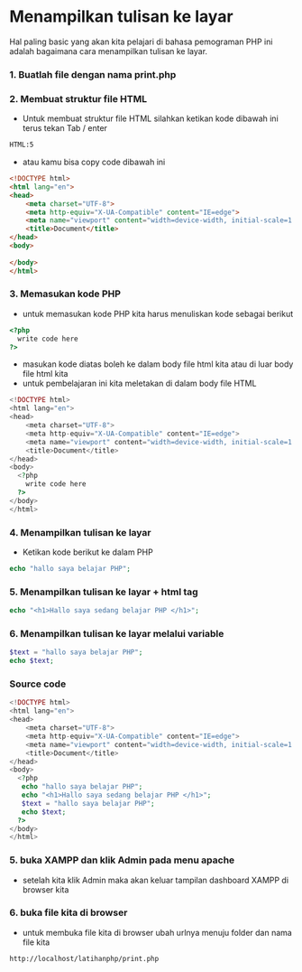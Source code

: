 # Menampilkan tulisan ke layar
Hal paling basic yang akan kita pelajari di bahasa pemograman PHP ini adalah bagaimana cara menampilkan tulisan ke layar.

### 1. Buatlah file dengan nama print.php
### 2. Membuat struktur file HTML
- Untuk membuat struktur file HTML silahkan ketikan kode dibawah ini terus tekan Tab / enter
```HTML
HTML:5
```
- atau kamu bisa copy code dibawah ini
```HTML
<!DOCTYPE html>
<html lang="en">
<head>
    <meta charset="UTF-8">
    <meta http-equiv="X-UA-Compatible" content="IE=edge">
    <meta name="viewport" content="width=device-width, initial-scale=1.0">
    <title>Document</title>
</head>
<body>
    
</body>
</html>
```
### 3. Memasukan kode PHP
- untuk memasukan kode PHP kita harus menuliskan kode sebagai berikut
```php
<?php
  write code here
?>
```
-  masukan kode diatas boleh ke dalam body file html kita atau di luar body file html kita
-  untuk pembelajaran ini kita meletakan di dalam body file HTML
```PHP
<!DOCTYPE html>
<html lang="en">
<head>
    <meta charset="UTF-8">
    <meta http-equiv="X-UA-Compatible" content="IE=edge">
    <meta name="viewport" content="width=device-width, initial-scale=1.0">
    <title>Document</title>
</head>
<body>
  <?php
    write code here
  ?>
</body>
</html>
```
### 4. Menampilkan tulisan ke layar
- Ketikan kode berikut ke dalam PHP
```php
echo "hallo saya belajar PHP";
```
### 5. Menampilkan tulisan ke layar + html tag
```php
echo "<h1>Hallo saya sedang belajar PHP </h1>";
```
### 6. Menampilkan tulisan ke layar melalui variable
```php
$text = "hallo saya belajar PHP";
echo $text;
```

### Source code

```PHP
<!DOCTYPE html>
<html lang="en">
<head>
    <meta charset="UTF-8">
    <meta http-equiv="X-UA-Compatible" content="IE=edge">
    <meta name="viewport" content="width=device-width, initial-scale=1.0">
    <title>Document</title>
</head>
<body>
  <?php
   echo "hallo saya belajar PHP";
   echo "<h1>Hallo saya sedang belajar PHP </h1>";
   $text = "hallo saya belajar PHP";
   echo $text;
  ?>
</body>
</html>
```
### 5. buka XAMPP dan klik Admin pada menu apache
- setelah kita klik Admin maka akan keluar tampilan dashboard XAMPP di browser kita
### 6. buka file kita di browser
- untuk membuka file kita di browser ubah urlnya menuju folder dan nama file kita
``` 
http://localhost/latihanphp/print.php 
```
